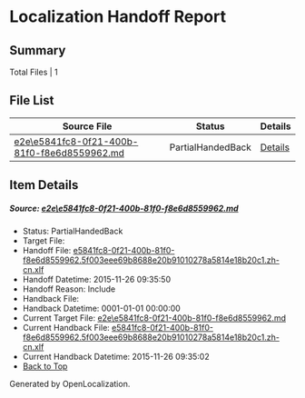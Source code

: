 # <a name='report-top'></a> Localization Handoff Report

## Summary
 Total Files | 1

## File List
 Source File | Status | Details 
 ----------- | ------ | ------- 
 [e2e\e5841fc8-0f21-400b-81f0-f8e6d8559962.md](https://github.com/OpenLocalizationTest/oltest/blob/2ee35fbf5d0561ab2882150b8ca5a27f8952fe01/e2e/e5841fc8-0f21-400b-81f0-f8e6d8559962.md) | PartialHandedBack | [Details](#31e96a3ec16fb67823268e0e21033863d13d2edc2)

## Item Details
##### <a name='31e96a3ec16fb67823268e0e21033863d13d2edc2'></a> Source: [e2e\e5841fc8-0f21-400b-81f0-f8e6d8559962.md](https://github.com/OpenLocalizationTest/oltest/blob/2ee35fbf5d0561ab2882150b8ca5a27f8952fe01/e2e/e5841fc8-0f21-400b-81f0-f8e6d8559962.md)
* Status: PartialHandedBack
* Target File: 
* Handoff File: [e5841fc8-0f21-400b-81f0-f8e6d8559962.5f003eee69b8688e20b91010278a5814e18b20c1.zh-cn.xlf](https://github.com/OpenLocalizationTestOrg/olhandoff/blob/f0ecc166ede6b4d085054ae68e3cf6b0415e0325/ol-handoff/OpenLocalizationTestOrg/oltest.zh-cn/yanz/e5841fc8-0f21-400b-81f0-f8e6d8559962.5f003eee69b8688e20b91010278a5814e18b20c1.zh-cn.xlf)
* Handoff Datetime: 2015-11-26 09:35:50
* Handoff Reason: Include
* Handback File: 
* Handback Datetime: 0001-01-01 00:00:00
* Current Target File: [e2e\e5841fc8-0f21-400b-81f0-f8e6d8559962.md](https://github.com/OpenLocalizationTestOrg/oltest.zh-cn/blob/eb2b35c99b340348016d7b55e726ad33cb44b59e/e2e/e5841fc8-0f21-400b-81f0-f8e6d8559962.md)
* Current Handback File: [e5841fc8-0f21-400b-81f0-f8e6d8559962.5f003eee69b8688e20b91010278a5814e18b20c1.zh-cn.xlf](https://github.com/OpenLocalizationTestOrg/olhandback/blob/d1f5235d408a49bba84d47b424eb28677307bb5a/ol-handback/OpenLocalizationTestOrg/oltest.zh-cn/yanz/e5841fc8-0f21-400b-81f0-f8e6d8559962.5f003eee69b8688e20b91010278a5814e18b20c1.zh-cn.xlf)
* Current Handback Datetime: 2015-11-26 09:35:02
* [Back to Top](#report-top)


Generated by OpenLocalization.
